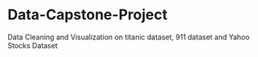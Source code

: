 # Data-Capstone-Project
 Data Cleaning and Visualization on titanic dataset, 911 dataset and Yahoo Stocks Dataset
